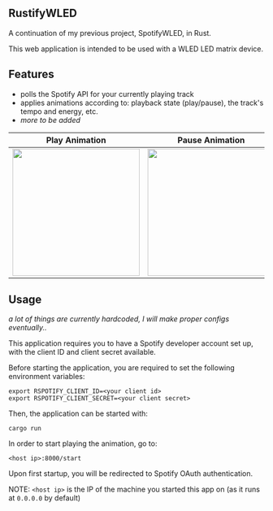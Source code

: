 ## RustifyWLED

A continuation of my previous project, SpotifyWLED, in Rust.

This web application is intended to be used with a WLED LED matrix device.

## Features

- polls the Spotify API for your currently playing track
- applies animations according to: playback state (play/pause), the track's tempo and energy, etc.
- *more to be added*

<div align="center">
  
| Play Animation | Pause Animation |
| -------------- | --------------- |
|<img src="./assets/play.gif" width="250" height="250"/> | <img src="./assets/pause.gif" width="250" height="250"/> |

</div>

## Usage

*a lot of things are currently hardcoded, I will make proper configs eventually..*

This application requires you to have a Spotify developer account set up, with the client ID and client secret available.

Before starting the application, you are required to set the following environment variables:
```
export RSPOTIFY_CLIENT_ID=<your client id>
export RSPOTIFY_CLIENT_SECRET=<your client secret>
```

Then, the application can be started with:
```
cargo run
```

In order to start playing the animation, go to:
```
<host ip>:8000/start
```

Upon first startup, you will be redirected to Spotify OAuth authentication.

NOTE: `<host ip>` is the IP of the machine you started this app on (as it runs at `0.0.0.0` by default)
